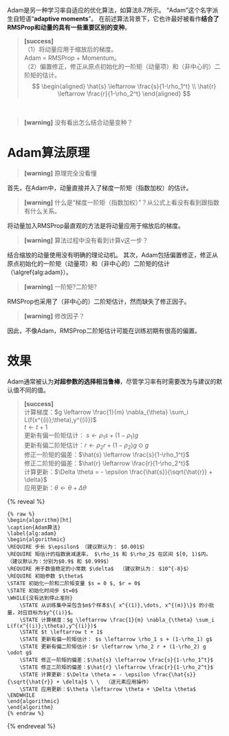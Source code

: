 Adam是另一种学习率自适应的优化算法，如算法8.7所示。
“Adam”这个名字派生自短语“**adaptive moments**”。
在前述算法背景下，它也许最好被看作**结合了RMSProp和动量的具有一些重要区别的变种**。   
> **[success]**  
（1）将动量应用于缩放后的梯度。  
Adam = RMSProp + Momentum。  
（2）偏置修正，修正从原点初始化的一阶矩（动量项）和（非中心的）二阶矩的估计。  
$$
\begin{aligned}
\hat{s} \leftarrow \frac{s}{1-\rho_1^t} \\  
\hat{r} \leftarrow \frac{r}{1-\rho_2^t}
\end{aligned}
$$

　　  
> **[warning]** 没有看出怎么结合动量变种？  

# Adam算法原理  

> **[warning]** 原理完全没看懂  

首先，在Adam中，动量直接并入了梯度一阶矩（指数加权）的估计。  
> **[warning]** 什么是“梯度一阶矩（指数加权）”？从公式上看没有看到跟指数有什么关系。  

将动量加入RMSProp最直观的方法是将动量应用于缩放后的梯度。  
> **[warning]** 算法过程中没有看到计算v这一步？  

结合缩放的动量使用没有明确的理论动机。
其次，Adam包括偏置修正，修正从原点初始化的一阶矩（动量项）和（非中心的）二阶矩的估计（\algref{alg:adam}）。  
> **[warning]** 一阶矩?二阶矩?  

RMSProp也采用了（非中心的）二阶矩估计，然而缺失了修正因子。  
> **[warning]** 修改因子？  

因此，不像Adam，RMSProp二阶矩估计可能在训练初期有很高的偏置。  

# 效果

Adam通常被认为**对超参数的选择相当鲁棒**，尽管学习率有时需要改为与建议的默认值不同的值。

> **[success]**  
计算梯度：$g \leftarrow \frac{1}{m} \nabla_{\theta} \sum_i L(f(x^{(i)};\theta),y^{(i)})$   
$t \leftarrow t + 1$  
更新有偏一阶矩估计： $s \leftarrow \rho_1 s + (1-\rho_1) g$  
更新有偏二阶矩估计：$r \leftarrow \rho_2 r + (1-\rho_2) g \odot g$  
修正一阶矩的偏差：$\hat{s} \leftarrow \frac{s}{1-\rho_1^t}$  
修正二阶矩的偏差：$\hat{r} \leftarrow \frac{r}{1-\rho_2^t}$  
计算更新：$\Delta \theta = - \epsilon \frac{\hat{s}}{\sqrt{\hat{r}} + \delta}$  
应用更新：$\theta \leftarrow \theta + \Delta \theta$  

{% reveal %}
```
{% raw %}
\begin{algorithm}[ht]
\caption{Adam算法}
\label{alg:adam}
\begin{algorithmic}
\REQUIRE 步长 $\epsilon$ （建议默认为： $0.001$）
\REQUIRE 矩估计的指数衰减速率， $\rho_1$ 和 $\rho_2$ 在区间 $[0, 1)$内。
（建议默认为：分别为$0.9$ 和 $0.999$）
\REQUIRE 用于数值稳定的小常数 $\delta$  （建议默认为： $10^{-8}$）
\REQUIRE 初始参数 $\theta$
\STATE 初始化一阶和二阶矩变量 $s = 0 $, $r = 0$
\STATE 初始化时间步 $t=0$ 
\WHILE{没有达到停止准则}
    \STATE 从训练集中采包含$m$个样本$\{ x^{(1)},\dots, x^{(m)}\}$ 的小批量，对应目标为$y^{(i)}$。
    \STATE 计算梯度：$g \leftarrow \frac{1}{m} \nabla_{\theta} \sum_i L(f(x^{(i)};\theta),y^{(i)})$ 
    \STATE $t \leftarrow t + 1$
    \STATE 更新有偏一阶矩估计： $s \leftarrow \rho_1 s + (1-\rho_1) g$
    \STATE 更新有偏二阶矩估计：$r \leftarrow \rho_2 r + (1-\rho_2) g \odot g$
    \STATE 修正一阶矩的偏差：$\hat{s} \leftarrow \frac{s}{1-\rho_1^t}$
    \STATE 修正二阶矩的偏差：$\hat{r} \leftarrow \frac{r}{1-\rho_2^t}$
    \STATE 计算更新：$\Delta \theta = - \epsilon \frac{\hat{s}}{\sqrt{\hat{r}} + \delta}$ \ \  （逐元素应用操作）
    \STATE 应用更新：$\theta \leftarrow \theta + \Delta \theta$
\ENDWHILE
\end{algorithmic}
\end{algorithm}
{% endraw %}
```
{% endreveal %}